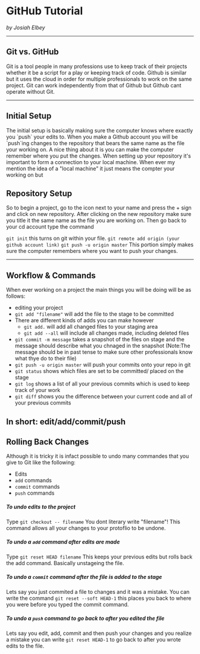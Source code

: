 # GitHub Tutorial

_by Josiah Elbey_

---
## Git vs. GitHub
Git is a tool people in many professions use to keep track of their projects whether it be a script for a play or keeping track of code. Github is similar but it uses
the cloud in order for multiple professionals to work on the same project. Git can work independently from that of Github but Github cant operate without Git.  


---
<h2> Initial Setup</h2>
The initial setup is basically making sure the computer knows where exactly you  `push` your edits to. When you make a Github account you will be `push`ing changes to the repository that bears the same name as the file your working on. A nice thing about it is you can make the computer remember where you put the changes.   
When setting up your repository it's important to form a connection to your local machine.
When ever my mention the idea of a "local machine" it just means the compter your working on but 

## Repository Setup
So to begin a project, go to the icon next to your name and press the + sign and click on new repository. After clicking on the new repository make sure you title it the same name as the file you are working on. 
Then go back to your cd account type the command 

`git init` this turns on git within your file. 
`git remote add origin (your github account link)`
`git push -u origin master` This portion simply makes sure the computer remembers where you want to push your changes.

---
## Workflow & Commands
When ever working on a project the main things you will be doing will be as follows:
* editing your project
* `git add "filename"` will add the file to the stage to be committed
* There are different kinds of adds you can make however
  * `git add.` will add all changed files to your staging area
  * `git add --all` will include all changes made, including deleted files
* `git commit -m message` takes a snapshot of the files on stage and the message should describe what you chnaged in the snapshot (Note:The message should be in past tense to make sure other professionals know what thye do to their file)
* `git push -u origin master` will push your commits onto your repo in git
* `git status` shows which files are set to be committed/ placed on the stage
* `git log` shows a list of all your previous commits which is used to keep track of your work
* `git diff` shows you the difference between your current code and all of your previous commits

In short: 
edit/add/commit/push
---
## Rolling Back Changes
Although it is tricky it is infact possible to undo many commandes that you give to Git like the following: 
* Edits
* `add` commands
* `commit` commands 
* `push` commands 

##### To undo edits to the project 
Type `git checkout -- filename` You dont literary write "filename"! 
This command allows all your changes to your protoflio to be undone. 

##### To undo a `add` command after edits are made
Type `git reset HEAD filename` This keeps your previous edits but rolls back the add command. Basically unstageing the file. 

##### To undo a `commit` command after the file is added to the stage
Lets say you just commited a file to changes and it was a mistake. You can write the command `git reset --soft HEAD-1` this places you back to where you were before you typed the commit command.    

##### To undo a `push` command to go back to after you edited the file
Lets say you edit, add, commit and then push your changes and you realize a mistake  you can write `git reset HEAD-1` to go back to after you wrote edits to the file. 


